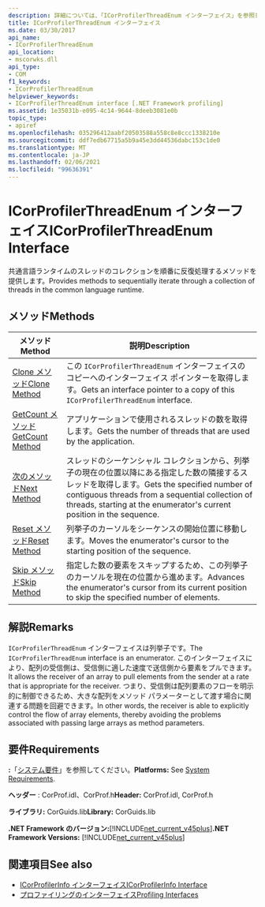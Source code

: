 ```yaml
---
description: 詳細については、「ICorProfilerThreadEnum インターフェイス」を参照してください。
title: ICorProfilerThreadEnum インターフェイス
ms.date: 03/30/2017
api_name:
- ICorProfilerThreadEnum
api_location:
- mscorwks.dll
api_type:
- COM
f1_keywords:
- ICorProfilerThreadEnum
helpviewer_keywords:
- ICorProfilerThreadEnum interface [.NET Framework profiling]
ms.assetid: 1e35031b-e095-4c14-9644-8deeb3081e0b
topic_type:
- apiref
ms.openlocfilehash: 035296412aabf20503588a558c8e8ccc1338210e
ms.sourcegitcommit: ddf7edb67715a5b9a45e3dd44536dabc153c1de0
ms.translationtype: MT
ms.contentlocale: ja-JP
ms.lasthandoff: 02/06/2021
ms.locfileid: "99636391"
---
```

# <a name="icorprofilerthreadenum-interface"></a><span data-ttu-id="dd7a5-103">ICorProfilerThreadEnum インターフェイス</span><span class="sxs-lookup"><span data-stu-id="dd7a5-103">ICorProfilerThreadEnum Interface</span></span>

<span data-ttu-id="dd7a5-104">共通言語ランタイムのスレッドのコレクションを順番に反復処理するメソッドを提供します。</span><span class="sxs-lookup"><span data-stu-id="dd7a5-104">Provides methods to sequentially iterate through a collection of threads in the common language runtime.</span></span>  
  
## <a name="methods"></a><span data-ttu-id="dd7a5-105">メソッド</span><span class="sxs-lookup"><span data-stu-id="dd7a5-105">Methods</span></span>  
  
|<span data-ttu-id="dd7a5-106">メソッド</span><span class="sxs-lookup"><span data-stu-id="dd7a5-106">Method</span></span>|<span data-ttu-id="dd7a5-107">説明</span><span class="sxs-lookup"><span data-stu-id="dd7a5-107">Description</span></span>|  
|------------|-----------------|  
|[<span data-ttu-id="dd7a5-108">Clone メソッド</span><span class="sxs-lookup"><span data-stu-id="dd7a5-108">Clone Method</span></span>](icorprofilerthreadenum-clone-method.md)|<span data-ttu-id="dd7a5-109">この `ICorProfilerThreadEnum` インターフェイスのコピーへのインターフェイス ポインターを取得します。</span><span class="sxs-lookup"><span data-stu-id="dd7a5-109">Gets an interface pointer to a copy of this `ICorProfilerThreadEnum` interface.</span></span>|  
|[<span data-ttu-id="dd7a5-110">GetCount メソッド</span><span class="sxs-lookup"><span data-stu-id="dd7a5-110">GetCount Method</span></span>](icorprofilerthreadenum-getcount-method.md)|<span data-ttu-id="dd7a5-111">アプリケーションで使用されるスレッドの数を取得します。</span><span class="sxs-lookup"><span data-stu-id="dd7a5-111">Gets the number of threads that are used by the application.</span></span>|  
|[<span data-ttu-id="dd7a5-112">次のメソッド</span><span class="sxs-lookup"><span data-stu-id="dd7a5-112">Next Method</span></span>](icorprofilerthreadenum-next-method.md)|<span data-ttu-id="dd7a5-113">スレッドのシーケンシャル コレクションから、列挙子の現在の位置以降にある指定した数の隣接するスレッドを取得します。</span><span class="sxs-lookup"><span data-stu-id="dd7a5-113">Gets the specified number of contiguous threads from a sequential collection of threads, starting at the enumerator's current position in the sequence.</span></span>|  
|[<span data-ttu-id="dd7a5-114">Reset メソッド</span><span class="sxs-lookup"><span data-stu-id="dd7a5-114">Reset Method</span></span>](icorprofilerthreadenum-reset-method.md)|<span data-ttu-id="dd7a5-115">列挙子のカーソルをシーケンスの開始位置に移動します。</span><span class="sxs-lookup"><span data-stu-id="dd7a5-115">Moves the enumerator's cursor to the starting position of the sequence.</span></span>|  
|[<span data-ttu-id="dd7a5-116">Skip メソッド</span><span class="sxs-lookup"><span data-stu-id="dd7a5-116">Skip Method</span></span>](icorprofilerthreadenum-skip-method.md)|<span data-ttu-id="dd7a5-117">指定した数の要素をスキップするため、この列挙子のカーソルを現在の位置から進めます。</span><span class="sxs-lookup"><span data-stu-id="dd7a5-117">Advances the enumerator's cursor from its current position to skip the specified number of elements.</span></span>|  
  
## <a name="remarks"></a><span data-ttu-id="dd7a5-118">解説</span><span class="sxs-lookup"><span data-stu-id="dd7a5-118">Remarks</span></span>  

 <span data-ttu-id="dd7a5-119">`ICorProfilerThreadEnum` インターフェイスは列挙子です。</span><span class="sxs-lookup"><span data-stu-id="dd7a5-119">The `ICorProfilerThreadEnum` interface is an enumerator.</span></span> <span data-ttu-id="dd7a5-120">このインターフェイスにより、配列の受信側は、受信側に適した速度で送信側から要素をプルできます。</span><span class="sxs-lookup"><span data-stu-id="dd7a5-120">It allows the receiver of an array to pull elements from the sender at a rate that is appropriate for the receiver.</span></span> <span data-ttu-id="dd7a5-121">つまり、受信側は配列要素のフローを明示的に制御できるため、大きな配列をメソッド パラメーターとして渡す場合に関連する問題を回避できます。</span><span class="sxs-lookup"><span data-stu-id="dd7a5-121">In other words, the receiver is able to explicitly control the flow of array elements, thereby avoiding the problems associated with passing large arrays as method parameters.</span></span>  
  
## <a name="requirements"></a><span data-ttu-id="dd7a5-122">要件</span><span class="sxs-lookup"><span data-stu-id="dd7a5-122">Requirements</span></span>  

 <span data-ttu-id="dd7a5-123">**:**「[システム要件](../../get-started/system-requirements.md)」を参照してください。</span><span class="sxs-lookup"><span data-stu-id="dd7a5-123">**Platforms:** See [System Requirements](../../get-started/system-requirements.md).</span></span>  
  
 <span data-ttu-id="dd7a5-124">**ヘッダー** : CorProf.idl、CorProf.h</span><span class="sxs-lookup"><span data-stu-id="dd7a5-124">**Header:** CorProf.idl, CorProf.h</span></span>  
  
 <span data-ttu-id="dd7a5-125">**ライブラリ:** CorGuids.lib</span><span class="sxs-lookup"><span data-stu-id="dd7a5-125">**Library:** CorGuids.lib</span></span>  
  
 <span data-ttu-id="dd7a5-126">**.NET Framework のバージョン:**[!INCLUDE[net_current_v45plus](../../../../includes/net-current-v45plus-md.md)]</span><span class="sxs-lookup"><span data-stu-id="dd7a5-126">**.NET Framework Versions:** [!INCLUDE[net_current_v45plus](../../../../includes/net-current-v45plus-md.md)]</span></span>  
  
## <a name="see-also"></a><span data-ttu-id="dd7a5-127">関連項目</span><span class="sxs-lookup"><span data-stu-id="dd7a5-127">See also</span></span>

- [<span data-ttu-id="dd7a5-128">ICorProfilerInfo インターフェイス</span><span class="sxs-lookup"><span data-stu-id="dd7a5-128">ICorProfilerInfo Interface</span></span>](icorprofilerinfo-interface.md)
- [<span data-ttu-id="dd7a5-129">プロファイリングのインターフェイス</span><span class="sxs-lookup"><span data-stu-id="dd7a5-129">Profiling Interfaces</span></span>](profiling-interfaces.md)
